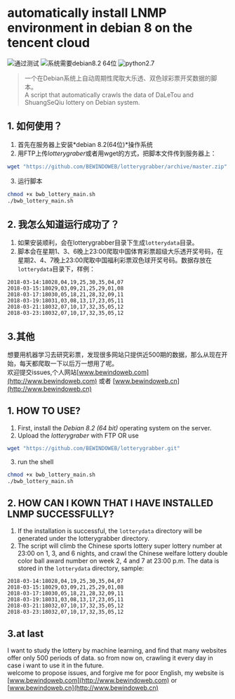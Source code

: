 # automatically install LNMP environment in debian 8 on the tencent cloud
![通过测试](https://img.shields.io/badge/build-passing-green.svg)
![系统需要debian8.2 64位](https://img.shields.io/badge/debian-8.2(64%20bit)-orange.svg)
![python2.7](https://img.shields.io/badge/python-2.7-blue.svg)

>一个在Debian系统上自动周期性爬取大乐透、双色球彩票开奖数据的脚本。<br>
>A script that automatically crawls the data of DaLeTou and ShuangSeQiu lottery on Debian system.

## 1. 如何使用？
1) 首先在服务器上安装*debian 8.2(64位)*操作系统
2) 用FTP上传*lotterygraber*或者用wget的方式，把脚本文件传到服务器上：
```sh
wget "https://github.com/BEWINDOWEB/lotterygrabber/archive/master.zip"
```
3) 运行脚本
```sh
chmod +x bwb_lottery_main.sh
./bwb_lottery_main.sh
```

## 2. 我怎么知道运行成功了？
1) 如果安装顺利，会在lotterygrabber目录下生成`lotterydata`目录。
2) 脚本会在星期1、3、6晚上23:00爬取中国体育彩票超级大乐透开奖号码，在星期2、4、7晚上23:00爬取中国福利彩票双色球开奖号码。数据存放在`lotterydata`目录下，样例：

```
2018-03-14:18028,04,19,25,30,35,04,07
2018-03-15:18029,03,09,21,25,29,01,08
2018-03-17:18030,05,18,21,28,32,09,11
2018-03-19:18031,03,08,13,17,23,05,11
2018-03-21:18032,07,10,17,32,35,05,12
2018-03-23:18032,07,10,17,32,35,05,12
```
## 3.其他
想要用机器学习去研究彩票，发现很多网站只提供近500期的数据，那么从现在开始，每天都爬取一下以后万一想用了呢。<br>
欢迎提交issues,个人网站[www.bewindoweb.com](http://www.bewindoweb.com) 或者 [www.bewindoweb.cn](http://www.bewindoweb.cn)

		
## 1. HOW TO USE?
1) First, install the *Debian 8.2 (64 bit)* operating system on the server.
2) Upload the *lotterygraber* with FTP OR use
```sh
wget "https://github.com/BEWINDOWEB/lotterygrabber.git"
```
3) run the shell
```sh
chmod +x bwb_lottery_main.sh
./bwb_lottery_main.sh
```

## 2. HOW CAN I KOWN THAT I HAVE INSTALLED LNMP SUCCESSFULLY?
1) If the installation is successful, the `lotterydata` directory will be generated under the lotterygrabber directory.
2) The script will climb the Chinese sports lottery super lottery number at 23:00 on 1, 3, and 6 nights, and crawl the Chinese welfare lottery double color ball award number on week 2, 4 and 7 at 23:00 p.m. The data is stored in the `lotterydata` directory, sample:
```
2018-03-14:18028,04,19,25,30,35,04,07
2018-03-15:18029,03,09,21,25,29,01,08
2018-03-17:18030,05,18,21,28,32,09,11
2018-03-19:18031,03,08,13,17,23,05,11
2018-03-21:18032,07,10,17,32,35,05,12
2018-03-23:18032,07,10,17,32,35,05,12
```
## 3.at last
I want to study the lottery by machine learning, and find that many websites offer only 500 periods of data. so from now on, crawling it every day in case i want to use it in the future. <br>
welcome to propose issues, and forgive me for poor English, my website is [www.bewindoweb.com](http://www.bewindoweb.com) or [www.bewindoweb.cn](http://www.bewindoweb.cn)
